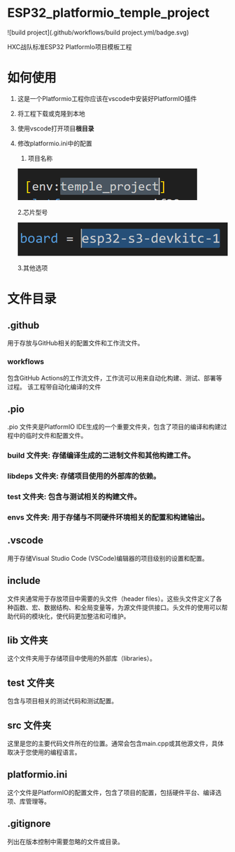 # ESP32_platformio_temple_project

![build project](.github/workflows/build project.yml/badge.svg)

HXC战队标准ESP32 PlatformIo项目模板工程
# 如何使用
1. 这是一个Platformio工程你应该在vscode中安装好PlatformIO插件
2. 将工程下载或克隆到本地
3. 使用vscode打开项目**根目录**
4. 修改platformio.ini中的配置
    1. 项目名称
   
    ![alt text](.github/img/image.png)

    2.芯片型号

    ![alt text](.github/img/image-1.png)
    
    3.其他选项

# 文件目录

## .github 
用于存放与GitHub相关的配置文件和工作流文件。
### workflows 
包含GitHub Actions的工作流文件，工作流可以用来自动化构建、测试、部署等过程。
该工程带自动化编译的文件
## .pio
.pio 文件夹是PlatformIO IDE生成的一个重要文件夹，包含了项目的编译和构建过程中的临时文件和配置文件。

### build 文件夹: 存储编译生成的二进制文件和其他构建工件。

### libdeps 文件夹: 存储项目使用的外部库的依赖。

### test 文件夹: 包含与测试相关的构建文件。

### envs 文件夹: 用于存储与不同硬件环境相关的配置和构建输出。

## .vscode
用于存储Visual Studio Code (VSCode)编辑器的项目级别的设置和配置。
## include 

文件夹通常用于存放项目中需要的头文件（header files）。这些头文件定义了各种函数、宏、数据结构、和全局变量等，为源文件提供接口。头文件的使用可以帮助代码的模块化，使代码更加整洁和可维护。
## lib 文件夹

这个文件夹用于存储项目中使用的外部库（libraries）。

## test 文件夹

包含与项目相关的测试代码和测试配置。

## src 文件夹

这里是您的主要代码文件所在的位置。通常会包含main.cpp或其他源文件，具体取决于您使用的编程语言。

## platformio.ini

这个文件是PlatformIO的配置文件，包含了项目的配置，包括硬件平台、编译选项、库管理等。

## .gitignore
列出在版本控制中需要忽略的文件或目录。


